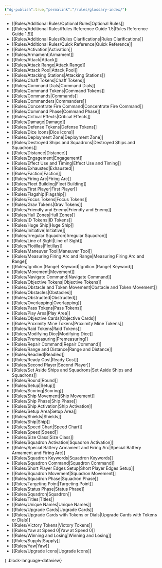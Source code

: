 ```yaml
---
{"dg-publish":true,"permalink":"/rules/glossary-index/"}
---
```


- [[Rules/Additional Rules/Optional Rules\|Optional Rules]]
- [[Rules/Additional Rules/Rules Reference Guide 1.5\|Rules Reference Guide 1.5]]
- [[Rules/Additional Rules/Rules Clarifications\|Rules Clarifications]]
- [[Rules/Additional Rules/Quick Reference\|Quick Reference]]
- [[Rules/Activation\|Activation]]
- [[Rules/Armament\|Armament]]
- [[Rules/Attack\|Attack]]
- [[Rules/Attack Range\|Attack Range]]
- [[Rules/Attack Pool\|Attack Pool]]
- [[Rules/Attacking Stations\|Attacking Stations]]
- [[Rules/Chaff Tokens\|Chaff Tokens]]
- [[Rules/Command Dials\|Command Dials]]
- [[Rules/Command Tokens\|Command Tokens]]
- [[Rules/Commands\|Commands]]
- [[Rules/Commanders\|Commanders]]
- [[Rules/Concentrate Fire Command\|Concentrate Fire Command]]
- [[Rules/Command Phase\|Command Phase]]
- [[Rules/Critical Effects\|Critical Effects]]
- [[Rules/Damage\|Damage]]
- [[Rules/Defense Tokens\|Defense Tokens]]
- [[Rules/Dice Icons\|Dice Icons]]
- [[Rules/Deployment Zone\|Deployment Zone]]
- [[Rules/Destroyed Ships and Squadrons\|Destroyed Ships and Squadrons]]
- [[Rules/Distance\|Distance]]
- [[Rules/Engagement\|Engagement]]
- [[Rules/Effect Use and Timing\|Effect Use and Timing]]
- [[Rules/Exhausted\|Exhausted]]
- [[Rules/Faction\|Faction]]
- [[Rules/Firing Arc\|Firing Arc]]
- [[Rules/Fleet Building\|Fleet Building]]
- [[Rules/First Player\|First Player]]
- [[Rules/Flagship\|Flagship]]
- [[Rules/Focus Tokens\|Focus Tokens]]
- [[Rules/Grav Tokens\|Grav Tokens]]
- [[Rules/Friendly and Enemy\|Friendly and Enemy]]
- [[Rules/Hull Zones\|Hull Zones]]
- [[Rules/ID Tokens\|ID Tokens]]
- [[Rules/Huge Ship\|Huge Ship]]
- [[Rules/Initiative\|Initiative]]
- [[Rules/Irregular Squadron\|Irregular Squadron]]
- [[Rules/Line of Sight\|Line of Sight]]
- [[Rules/Flotillas\|Flotillas]]
- [[Rules/Maneuver Tool\|Maneuver Tool]]
- [[Rules/Measuring Firing Arc and Range\|Measuring Firing Arc and Range]]
- [[Rules/Ignition (Range) Keyword\|Ignition (Range) Keyword]]
- [[Rules/Movement\|Movement]]
- [[Rules/Navigate Command\|Navigate Command]]
- [[Rules/Objective Tokens\|Objective Tokens]]
- [[Rules/Obstacle and Token Movement\|Obstacle and Token Movement]]
- [[Rules/Obstacles\|Obstacles]]
- [[Rules/Obstructed\|Obstructed]]
- [[Rules/Overlapping\|Overlapping]]
- [[Rules/Pass Tokens\|Pass Tokens]]
- [[Rules/Play Area\|Play Area]]
- [[Rules/Objective Cards\|Objective Cards]]
- [[Rules/Proximity Mine Tokens\|Proximity Mine Tokens]]
- [[Rules/Raid Tokens\|Raid Tokens]]
- [[Rules/Modifying Dice\|Modifying Dice]]
- [[Rules/Premeasuring\|Premeasuring]]
- [[Rules/Repair Command\|Repair Command]]
- [[Rules/Range and Distance\|Range and Distance]]
- [[Rules/Readied\|Readied]]
- [[Rules/Ready Cost\|Ready Cost]]
- [[Rules/Second Player\|Second Player]]
- [[Rules/Set Aside Ships and Squadrons\|Set Aside Ships and Squadrons]]
- [[Rules/Round\|Round]]
- [[Rules/Setup\|Setup]]
- [[Rules/Scoring\|Scoring]]
- [[Rules/Ship Movement\|Ship Movement]]
- [[Rules/Ship Phase\|Ship Phase]]
- [[Rules/Ship Activation\|Ship Activation]]
- [[Rules/Setup Area\|Setup Area]]
- [[Rules/Shields\|Shields]]
- [[Rules/Ship\|Ship]]
- [[Rules/Speed Chart\|Speed Chart]]
- [[Rules/Speed\|Speed]]
- [[Rules/Size Class\|Size Class]]
- [[Rules/Squadron Activation\|Squadron Activation]]
- [[Rules/Special Battery Armament and Firing Arc\|Special Battery Armament and Firing Arc]]
- [[Rules/Squadron Keywords\|Squadron Keywords]]
- [[Rules/Squadron Command\|Squadron Command]]
- [[Rules/Short Player Edges Setup\|Short Player Edges Setup]]
- [[Rules/Squadron Movement\|Squadron Movement]]
- [[Rules/Squadron Phase\|Squadron Phase]]
- [[Rules/Targeting Point\|Targeting Point]]
- [[Rules/Status Phase\|Status Phase]]
- [[Rules/Squadron\|Squadron]]
- [[Rules/Titles\|Titles]]
- [[Rules/Unique Names\|Unique Names]]
- [[Rules/Upgrade Cards\|Upgrade Cards]]
- [[Rules/Upgrade Cards with Tokens or Dials\|Upgrade Cards with Tokens or Dials]]
- [[Rules/Victory Tokens\|Victory Tokens]]
- [[Rules/Yaw at Speed 0\|Yaw at Speed 0]]
- [[Rules/Winning and Losing\|Winning and Losing]]
- [[Rules/Supply\|Supply]]
- [[Rules/Yaw\|Yaw]]
- [[Rules/Upgrade Icons\|Upgrade Icons]]

{ .block-language-dataview}

